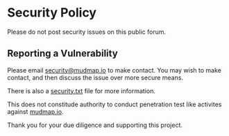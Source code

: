 # Security Policy

Please do not post security issues on this public forum.

## Reporting a Vulnerability

Please email [security@mudmap.io](mailto:security@mudmap.io) to make contact. You may wish to make contact, and then discuss the issue over more secure means.

There is also a [security.txt](https://mudmap.io/.well-known/security.txt) file for more information.

This does not constitude authority to conduct penetration test like activites against [mudmap.io](https://mudmap.io).

Thank you for your due diligence and supporting this project.
